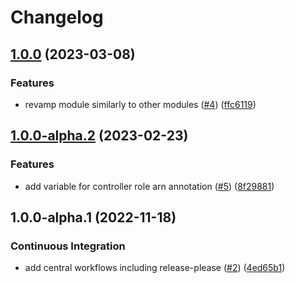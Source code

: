 # Changelog

## [1.0.0](https://github.com/camptocamp/devops-stack-module-efs-csi-driver/compare/v1.0.0-alpha.2...v1.0.0) (2023-03-08)


### Features

* revamp module similarly to other modules ([#4](https://github.com/camptocamp/devops-stack-module-efs-csi-driver/issues/4)) ([ffc6119](https://github.com/camptocamp/devops-stack-module-efs-csi-driver/commit/ffc611940e72a8b738c82ba8799df95fdf2da36d))

## [1.0.0-alpha.2](https://github.com/camptocamp/devops-stack-module-efs-csi-driver/compare/v1.0.0-alpha.1...v1.0.0-alpha.2) (2023-02-23)


### Features

* add variable for controller role arn annotation ([#5](https://github.com/camptocamp/devops-stack-module-efs-csi-driver/issues/5)) ([8f29881](https://github.com/camptocamp/devops-stack-module-efs-csi-driver/commit/8f298814db7e73cc422a21e26f307571218305cc))

## 1.0.0-alpha.1 (2022-11-18)


### Continuous Integration

* add central workflows including release-please ([#2](https://github.com/camptocamp/devops-stack-module-efs-csi-driver/issues/2)) ([4ed65b1](https://github.com/camptocamp/devops-stack-module-efs-csi-driver/commit/4ed65b10a18226cca49c724ac582273b4d740bc5))
